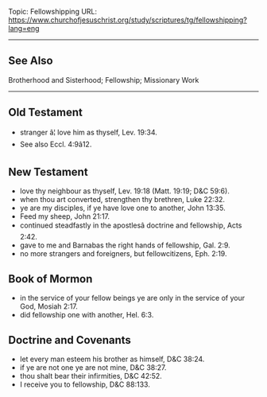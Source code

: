 Topic: Fellowshipping
URL: https://www.churchofjesuschrist.org/study/scriptures/tg/fellowshipping?lang=eng

---

## See Also

Brotherhood and Sisterhood; Fellowship; Missionary Work

---

## Old Testament

- stranger â¦ love him as thyself, Lev. 19:34.
- See also Eccl. 4:9â12.

## New Testament

- love thy neighbour as thyself, Lev. 19:18 (Matt. 19:19; D&C 59:6).
- when thou art converted, strengthen thy brethren, Luke 22:32.
- ye are my disciples, if ye have love one to another, John 13:35.
- Feed my sheep, John 21:17.
- continued steadfastly in the apostlesâ doctrine and fellowship, Acts 2:42.
- gave to me and Barnabas the right hands of fellowship, Gal. 2:9.
- no more strangers and foreigners, but fellowcitizens, Eph. 2:19.

## Book of Mormon

- in the service of your fellow beings ye are only in the service of your God, Mosiah 2:17.
- did fellowship one with another, Hel. 6:3.

## Doctrine and Covenants

- let every man esteem his brother as himself, D&C 38:24.
- if ye are not one ye are not mine, D&C 38:27.
- thou shalt bear their infirmities, D&C 42:52.
- I receive you to fellowship, D&C 88:133.

